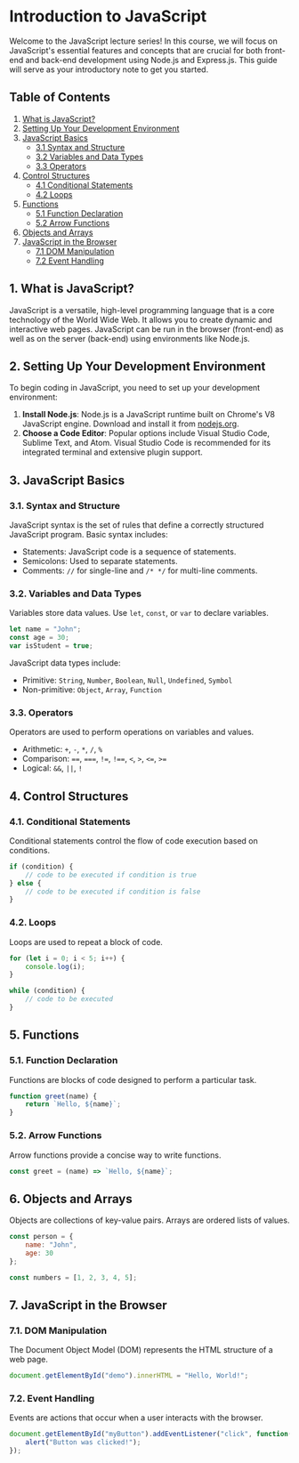 
# Introduction to JavaScript

Welcome to the JavaScript lecture series! In this course, we will focus on JavaScript's essential features and concepts that are crucial for both front-end and back-end development using Node.js and Express.js. This guide will serve as your introductory note to get you started.

## Table of Contents

1. [What is JavaScript?](#1-what-is-javascript)
2. [Setting Up Your Development Environment](#2-setting-up-your-development-environment)
3. [JavaScript Basics](#3-javascript-basics)
    - [3.1 Syntax and Structure](#31-syntax-and-structure)
    - [3.2 Variables and Data Types](#32-variables-and-data-types)
    - [3.3 Operators](#33-operators)
4. [Control Structures](#4-control-structures)
    - [4.1 Conditional Statements](#41-conditional-statements)
    - [4.2 Loops](#42-loops)
5. [Functions](#5-functions)
    - [5.1 Function Declaration](#51-function-declaration)
    - [5.2 Arrow Functions](#52-arrow-functions)
6. [Objects and Arrays](#6-objects-and-arrays)
7. [JavaScript in the Browser](#7-javascript-in-the-browser)
    - [7.1 DOM Manipulation](#71-dom-manipulation)
    - [7.2 Event Handling](#72-event-handling)

## 1. What is JavaScript?

JavaScript is a versatile, high-level programming language that is a core technology of the World Wide Web. It allows you to create dynamic and interactive web pages. JavaScript can be run in the browser (front-end) as well as on the server (back-end) using environments like Node.js.

## 2. Setting Up Your Development Environment

To begin coding in JavaScript, you need to set up your development environment:

1. **Install Node.js**: Node.js is a JavaScript runtime built on Chrome's V8 JavaScript engine. Download and install it from [nodejs.org](https://nodejs.org/).
2. **Choose a Code Editor**: Popular options include Visual Studio Code, Sublime Text, and Atom. Visual Studio Code is recommended for its integrated terminal and extensive plugin support.

## 3. JavaScript Basics

### 3.1. Syntax and Structure

JavaScript syntax is the set of rules that define a correctly structured JavaScript program. Basic syntax includes:

- Statements: JavaScript code is a sequence of statements.
- Semicolons: Used to separate statements.
- Comments: `//` for single-line and `/* */` for multi-line comments.

### 3.2. Variables and Data Types

Variables store data values. Use `let`, `const`, or `var` to declare variables.

```javascript
let name = "John";
const age = 30;
var isStudent = true;
```

JavaScript data types include:

- Primitive: `String`, `Number`, `Boolean`, `Null`, `Undefined`, `Symbol`
- Non-primitive: `Object`, `Array`, `Function`

### 3.3. Operators

Operators are used to perform operations on variables and values.

- Arithmetic: `+`, `-`, `*`, `/`, `%`
- Comparison: `==`, `===`, `!=`, `!==`, `<`, `>`, `<=`, `>=`
- Logical: `&&`, `||`, `!`

## 4. Control Structures

### 4.1. Conditional Statements

Conditional statements control the flow of code execution based on conditions.

```javascript
if (condition) {
    // code to be executed if condition is true
} else {
    // code to be executed if condition is false
}
```

### 4.2. Loops

Loops are used to repeat a block of code.

```javascript
for (let i = 0; i < 5; i++) {
    console.log(i);
}

while (condition) {
    // code to be executed
}
```

## 5. Functions

### 5.1. Function Declaration

Functions are blocks of code designed to perform a particular task.

```javascript
function greet(name) {
    return `Hello, ${name}`;
}
```

### 5.2. Arrow Functions

Arrow functions provide a concise way to write functions.

```javascript
const greet = (name) => `Hello, ${name}`;
```

## 6. Objects and Arrays

Objects are collections of key-value pairs. Arrays are ordered lists of values.

```javascript
const person = {
    name: "John",
    age: 30
};

const numbers = [1, 2, 3, 4, 5];
```

## 7. JavaScript in the Browser

### 7.1. DOM Manipulation

The Document Object Model (DOM) represents the HTML structure of a web page.

```javascript
document.getElementById("demo").innerHTML = "Hello, World!";
```

### 7.2. Event Handling

Events are actions that occur when a user interacts with the browser.

```javascript
document.getElementById("myButton").addEventListener("click", function() {
    alert("Button was clicked!");
});
```